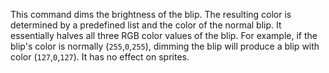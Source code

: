 This command dims the brightness of the blip. The resulting color is determined by a predefined list and the color of the normal blip. It essentially halves all three RGB color values of the blip. For example, if the blip's color is normally (`255`,`0`,`255`), dimming the blip will produce a blip with color (`127`,`0`,`127`). It has no effect on sprites.
